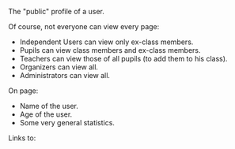 
The "public" profile of a user.

Of course, not everyone can view every page:
- Independent Users can view only ex-class members.
- Pupils can view class members and ex-class members.
- Teachers can view those of all pupils (to add them to his class).
- Organizers can view all.
- Administrators can view all.

On page:
- Name of the user.
- Age of the user.
- Some very general statistics.

Links to:

